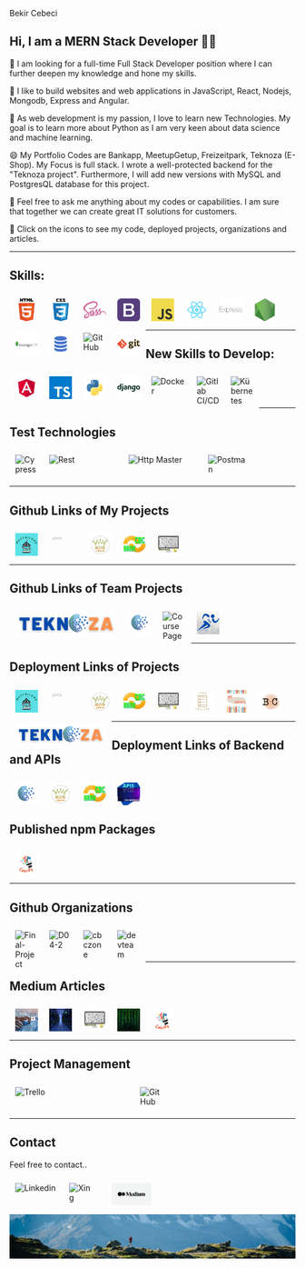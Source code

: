 Bekir Cebeci

## Hi, I am a MERN Stack Developer 👩‍💻

🔭 I am looking for a full-time Full Stack Developer position where I can further deepen my knowledge and hone my skills.

🌱 I like to build websites and web applications in JavaScript, React, Nodejs, Mongodb, Express and Angular.

👯 As web development is my passion, I love to learn new Technologies. My goal is to learn more about Python as I am very keen about data science and machine learning.

😄 My Portfolio Codes are Bankapp, MeetupGetup, Freizeitpark, Teknoza (E-Shop). My Focus is full stack. I wrote a well-protected backend for the "Teknoza project". Furthermore, I will add new versions with MySQL and PostgresQL database for this project.

💬 Feel free to ask me anything about my codes or capabilities. I am sure that together we can create great IT solutions for customers.

🔎 Click on the icons to see my code, deployed projects, organizations and articles.

---

## Skills:

<img align="left" alt="HTML5" width="40px" style="margin:10px;" src="https://raw.githubusercontent.com/github/explore/80688e429a7d4ef2fca1e82350fe8e3517d3494d/topics/html/html.png" />

<img align="left" alt="CSS3" width="40px" style="margin:10px;" src="https://raw.githubusercontent.com/github/explore/80688e429a7d4ef2fca1e82350fe8e3517d3494d/topics/css/css.png" />

<img align="left" alt="Sass" width="40px" style="margin:10px;" src="https://raw.githubusercontent.com/github/explore/80688e429a7d4ef2fca1e82350fe8e3517d3494d/topics/sass/sass.png" />

<img align="left" alt="Bootstrap" width="40px" style="margin:10px;" src="https://raw.githubusercontent.com/github/explore/80688e429a7d4ef2fca1e82350fe8e3517d3494d/topics/bootstrap/bootstrap.png" />

<img align="left" alt="JavaScript" width="40px" style="margin:10px;" src="https://raw.githubusercontent.com/github/explore/80688e429a7d4ef2fca1e82350fe8e3517d3494d/topics/javascript/javascript.png" />

<img align="left" alt="React" width="40px" style="margin:10px;" src="https://raw.githubusercontent.com/github/explore/80688e429a7d4ef2fca1e82350fe8e3517d3494d/topics/react/react.png" />

<img align="left" alt="Express" width="40px" style="margin:10px;" src="https://raw.githubusercontent.com/github/explore/80688e429a7d4ef2fca1e82350fe8e3517d3494d/topics/express/express.png" />

<img align="left" alt="Node.js" width="40px" style="margin:10px;" src="https://raw.githubusercontent.com/github/explore/80688e429a7d4ef2fca1e82350fe8e3517d3494d/topics/nodejs/nodejs.png" />

<img align="left" alt="Mongodb" width="40px" style="margin:10px;" src="https://raw.githubusercontent.com/github/explore/80688e429a7d4ef2fca1e82350fe8e3517d3494d/topics/mongodb/mongodb.png" />

<img align="left" alt="SQL" width="40px" style="margin:10px;" src="https://raw.githubusercontent.com/github/explore/80688e429a7d4ef2fca1e82350fe8e3517d3494d/topics/sql/sql.png" />

<img align="left" alt="GitHub" width="40px" style="margin:10px;" src="https://github.githubassets.com/images/modules/logos_page/GitHub-Mark.png" />

<img align="left" alt="Git" width="40px" style="margin:10px;" src="https://raw.githubusercontent.com/github/explore/80688e429a7d4ef2fca1e82350fe8e3517d3494d/topics/git/git.png" />

<br />
<br />
<br />

---

## New Skills to Develop:

<img align="left" alt="Angular" width="40px" style="margin:10px;"  src="https://raw.githubusercontent.com/github/explore/80688e429a7d4ef2fca1e82350fe8e3517d3494d/topics/angular/angular.png" />

<img align="left" alt="Typescript" width="40px" style="margin:10px;" src="https://raw.githubusercontent.com/github/explore/80688e429a7d4ef2fca1e82350fe8e3517d3494d/topics/typescript/typescript.png" />

<img align="left" alt="Python" width="40px" style="margin:10px;"  src="https://raw.githubusercontent.com/github/explore/80688e429a7d4ef2fca1e82350fe8e3517d3494d/topics/python/python.png" />

<img align="left" alt="Django" width="40px" style="margin:10px;"  src="https://raw.githubusercontent.com/github/explore/80688e429a7d4ef2fca1e82350fe8e3517d3494d/topics/django/django.png" />

<img align="left" alt="Docker" width="60px" style="margin:10px;"  src="https://www.docker.com/wp-content/uploads/2022/03/Moby-logo.png" />

<img align="left" alt="Gitlab CI/CD" width="40px" style="margin:10px;"  src="https://hub.datree.io/img/cicd/3.png" />

<img align="left" alt="Kübernetes" width="40px" style="margin:10px;"  src="https://upload.wikimedia.org/wikipedia/commons/thumb/3/39/Kubernetes_logo_without_workmark.svg/1200px-Kubernetes_logo_without_workmark.svg.png" />

<br />
<br />
<br />

---

## Test Technologies

<img align="left" alt="Cypress" width="40px" style="margin:10px;"  src="https://brandfetch.com/_next/image?url=https%3A%2F%2Fasset.brandfetch.io%2FidIq_kF0rb%2Fidv3zwmSiY.jpeg&w=1920&q=75" />

<img align="left" alt="Rest" width="120px" style="margin:10px;"  src="https://www.softwaretestinghelp.com/wp-content/qa/uploads/2017/04/VREST-Logo.jpg" />

<img align="left" alt="Http Master" width="120px" style="margin:10px;"  src="https://www.softwaretestinghelp.com/wp-content/qa/uploads/2017/04/HttpMaster-Logo.jpg" />

<img align="left" alt="Postman" width="70px" style="margin:10px;"  src="https://mms.businesswire.com/media/20190619005152/en/728506/23/pm-logo-vert%402x-100.jpg" />

<br />
<br />
<br />

---

## Github Links of My Projects

[<img align="left" alt="Freizeitpark" width="40px" style="margin:10px;" src="./public/images/matiguland-logo-2.png" />](https://github.com/bekircbc/freizeitpark)

[<img align="left" alt="apexcharts" width="40px" style="margin:10px;margin-right:20px;"  src="./public/images/apex.gif" />](https://github.com/bekircbc/apex-charts)

[<img align="left" alt="meetupgetup" width="40px" style="margin:10px;" src="./public/images/meetupgetup.png" />](https://github.com/bekircbc/meetup-getup-hetzner)

[<img align="left" alt="CBC Bank" width="40px" style="margin:10px;" src="./public/images/cbcbank.png" />](https://github.com/bekircbc/cbcbank-app)

[<img align="left" alt="numeraljs" width="40px" style="margin:10px;" src="./public/images/numeraljs.png" />](https://github.com/bekircbc/numeraljs-navbar-reactvite)

<br />
<br />
<br />

---

## Github Links of Team Projects

[<img align="left" alt="Teknoza" width="180px" style="margin:10px;" src="./public/images/logo-teknoza.png" />](https://github.com/final-project-onlineshop/teknoza)

[<img align="left" alt="backend-teknoza" width="40px" style="margin:10px;" src="./public/images/tknz.png" />](https://github.com/final-project-onlineshop/teknoza/tree/main/backend)

[<img align="left" alt="Course Page" width="40px" style="margin:10px;" src="https://avatars.githubusercontent.com/u/92315585?s=200&v=4" />](https://github.com/D04-2/DCI-Course)

[<img align="left" alt="EAD" width="40px" style="margin:10px;" src="./public/images/EAD.png" />](https://github.com/cbczone/ead-shop)

<br />
<br />
<br />

---

## Deployment Links of Projects

[<img align="left" alt="Freizeitpark" width="40px" style="margin:10px;" src="./public/images/matiguland-logo-2.png" />](https://freizeitpark.vercel.app/)

[<img align="left" alt="apexcharts" width="40px" style="margin:10px;margin-right:20px;"  src="./public/images/apex.gif" />](https://apexchart-navbar-reactvite.netlify.app/)

[<img align="left" alt="meetupgetup" width="40px" style="margin:10px;" src="./public/images/meetupgetup.png" />](https://meetup-getup-hetzner.vercel.app/allmeetups)

[<img align="left" alt="CBC Bank" width="40px" style="margin:10px;" src="./public/images/cbcbank.png" />](https://cbcbank-app.vercel.app/)

[<img align="left" alt="numeraljs" width="40px" style="margin:10px;" src="./public/images/numeraljs.png" />](https://numeraljs-navbar-reactvite.vercel.app/)

[<img align="left" alt="recoiljs" width="40px" style="margin:10px;" src="./public/images/todocounter.png" />](https://recoiljs-basic.vercel.app/)

[<img align="left" alt="api-library" width="40px" style="margin:10px;" src="./public/images/apilibrary.png" />](https://api-library-frontend-ejs.netlify.app/)

[<img align="left" alt="book-club" width="40px" style="margin:10px;" src="./public/images/bookclub.png" />](https://reducer-api-fetch.netlify.app/)

[<img align="left" alt="frontend-teknoza" width="160px" style="margin:10px;" src="./public/images/logo-teknoza.png" />](https://teknoza-frontend.vercel.app/home)

<br />
<br />
<br />

---

## Deployment Links of Backend and APIs

[<img align="left" alt="backend-teknoza" width="40px" style="margin:10px;" src="./public/images/tknz.png" />](https://teknoza-cypress.bscebeci.de/api/products)

[<img align="left" alt="backend-meetupgetup" width="40px" style="margin:10px;" src="./public/images/meetupgetup.png" />](https://meetupgetup.bscebeci.de/api/meetups)

[<img align="left" alt="CBC Bank - json server" width="40px" style="margin:10px;" src="./public/images/cbcbank.png" />](https://cbcbank.bscebeci.de/accounts)

[<img align="left" alt="apis-for-beginner" width="40px" style="margin:10px;" src="./public/images/APIS.png" />](https://apis-for-beginner.bscebeci.de/api/books)

<br />
<br />
<br />

## Published npm Packages

[<img align="left" alt="Backend Nodejs" width="40px" style="margin:10px;" src="./public/images/Cebrify.png" />](https://www.npmjs.com/package/cebrify)

<br />
<br />
<br />

---

## Github Organizations

[<img align="left" alt="Final-Project" width="40px" style="margin:10px;" src="https://avatars.githubusercontent.com/u/112622793?s=200&v=4" />](https://github.com/final-project-onlineshop)

[<img align="left" alt="D04-2" width="40px" style="margin:10px;" src="https://avatars.githubusercontent.com/u/92315585?s=200&v=4" />](https://github.com/D04-2)

[<img align="left" alt="cbczone" width="40px" style="margin:10px;" src="https://avatars.githubusercontent.com/u/114934589?s=200&v=4" />](https://github.com/cbczone)

[<img align="left" alt="devteam" width="40px" style="margin:10px;" src="https://avatars.githubusercontent.com/u/105494394?s=200&v=4" />](https://github.com/bc-organization-devteam)

<br />
<br />
<br />

---

## Medium Articles

[<img align="left" alt="Backend Nodejs" width="40px" style="margin:10px;" src="./public/images/artikel1.png" />](https://medium.com/@b.burakcebecii/an-examle-to-write-nodejs-backend-with-bcryptjs-and-jsonwebtoken-1a4b185872d3)

[<img align="left" alt="dotenv" width="40px" style="margin:10px;" src="./public/images/artikel2.png" />](https://medium.com/@b.burakcebecii/using-dotenv-and-protecting-your-username-and-passwords-cc20e127c6c5)

[<img align="left" alt="numeraljs" width="40px" style="margin:10px;" src="./public/images/numeraljs.png" />](https://medium.com/@b.burakcebecii/using-numeraljs-eb1800858f91)

[<img align="left" alt="jsonserver" width="40px" style="margin:10px;" src="./public/images/article4.png" />](https://medium.com/@b.burakcebecii/a-simple-backend-example-with-jsonserver-6cca7f64026b)

[<img align="left" alt="Cebrify" width="40px" style="margin:10px;" src="./public/images/Cebrify.png" />](https://medium.com/@b.burakcebecii/cebrify-a-npm-package-79b374527a37)

<br />
<br />
<br />

---

## Project Management

[<img align="left" alt="Trello" width="200px" style="margin:10px;"  src="https://upload.wikimedia.org/wikipedia/commons/thumb/7/7a/Trello-logo-blue.svg/2560px-Trello-logo-blue.svg.png" />](https://github.com/D04-2/DCI-Course)

[<img align="left" alt="GitHub" width="40px" style="margin:10px;" src="https://github.githubassets.com/images/modules/logos_page/GitHub-Mark.png" />](https://github.com/orgs/final-project-onlineshop/projects/2/views/5)

<br />
<br />
<br />

---

## Contact

Feel free to contact..

[<img align="left" alt="Linkedin" width="75px" style="margin:10px;" src="https://qph.cf2.quoracdn.net/main-qimg-aebe52c5836835593474dc349266566c" />](https://www.linkedin.com/in/bekir-cebeci-a16a571a3/)

[<img align="left" alt="Xing" width="40px" style="margin:10px;" src="https://logosandtypes.com/wp-content/uploads/2020/08/xing.png" />](https://www.xing.com/profile/Bekir_Cebeci3/cv)

[<img align="left" alt="Medium" width="70px" style="margin-top:10px;margin-left:25px;" src="./public/images/medium.png" />](https://medium.com/@b.burakcebecii)

<br/>
<br/>
<br/>

![logo](./public/images/footer.png)

<!--
**bekircbc/bekircbc** is a ✨ _special_ ✨ repository because its `README.md` (this file) appears on your GitHub profile.

Here are some ideas to get you started:

- 🔭 I’m currently working on ...
- 🌱 I’m currently learning ...
- 👯 I’m looking to collaborate on ...
- 🤔 I’m looking for help with ...
- 💬 Ask me about ...
- 📫 How to reach me: ...
- 😄 Pronouns: ...
- ⚡ Fun fact: ...
-->

